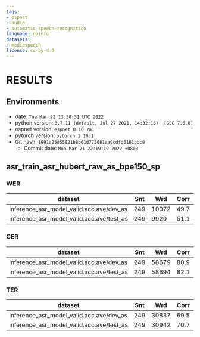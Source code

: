 ```yaml
---
tags:
- espnet
- audio
- automatic-speech-recognition
language: noinfo
datasets:
- mediaspeech
license: cc-by-4.0
---
```


<!-- Generated by scripts/utils/show_asr_result.sh -->
# RESULTS
## Environments
- date: `Tue Mar 22 13:50:31 UTC 2022`
- python version: `3.7.11 (default, Jul 27 2021, 14:32:16)  [GCC 7.5.0]`
- espnet version: `espnet 0.10.7a1`
- pytorch version: `pytorch 1.10.1`
- Git hash: `1991a25855821b8b61d775681aa0cdfd6161bbc8`
  - Commit date: `Mon Mar 21 22:19:19 2022 +0800`

## asr_train_asr_hubert_raw_as_bpe150_sp
### WER

|dataset|Snt|Wrd|Corr|Sub|Del|Ins|Err|S.Err|
|---|---|---|---|---|---|---|---|---|
|inference_asr_model_valid.acc.ave/dev_as|249|10072|49.7|41.2|9.1|7.0|57.2|100.0|
|inference_asr_model_valid.acc.ave/test_as|249|9920|51.1|40.1|8.9|6.5|55.4|100.0|

### CER

|dataset|Snt|Wrd|Corr|Sub|Del|Ins|Err|S.Err|
|---|---|---|---|---|---|---|---|---|
|inference_asr_model_valid.acc.ave/dev_as|249|58679|80.9|8.0|11.1|7.2|26.3|100.0|
|inference_asr_model_valid.acc.ave/test_as|249|58694|82.1|7.2|10.8|7.1|25.0|100.0|

### TER

|dataset|Snt|Wrd|Corr|Sub|Del|Ins|Err|S.Err|
|---|---|---|---|---|---|---|---|---|
|inference_asr_model_valid.acc.ave/dev_as|249|30837|69.5|19.0|11.5|6.3|36.8|100.0|
|inference_asr_model_valid.acc.ave/test_as|249|30942|70.7|17.9|11.4|6.0|35.3|100.0|
